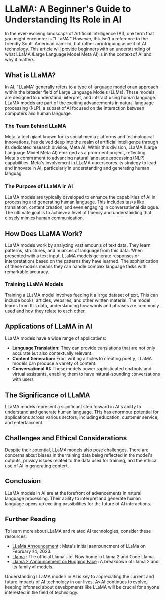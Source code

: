 # LLaMA: A Beginner's Guide to Understanding Its Role in AI

In the ever-evolving landscape of Artificial Intelligence (AI), one term that you might encounter is "LLaMA." However, this isn't a reference to the friendly South American camelid, but rather an intriguing aspect of AI technology. This article will provide beginners with an understanding of what LLaMA (Large Language Model Meta AI) is in the context of AI and why it matters.

## What is LLaMA?

In AI, "LLaMA" generally refers to a type of language model or an approach within the broader field of Large Language Models (LLMs). These models are designed to understand, interpret, and interact using human language. LLaMA models are part of the exciting advancements in natural language processing (NLP), a subset of AI focused on the interaction between computers and human language.

### The Team Behind LLaMA

Meta, a tech giant known for its social media platforms and technological innovations, has delved deep into the realm of artificial intelligence through its dedicated research division, Meta AI. Within this division, LLaMA (Large Language Model Meta AI) emerged as a prominent project, reflecting Meta's commitment to advancing natural language processing (NLP) capabilities. Meta's involvement in LLaMA underscores its strategy to lead and innovate in AI, particularly in understanding and generating human languag

### The Purpose of LLaMA in AI

LLaMA models are typically developed to enhance the capabilities of AI in processing and generating human language. This includes tasks like translation, content creation, and even engaging in conversational dialogue. The ultimate goal is to achieve a level of fluency and understanding that closely mimics human communication.

## How Does LLaMA Work?

LLaMA models work by analyzing vast amounts of text data. They learn patterns, structures, and nuances of language from this data. When presented with a text input, LLaMA models generate responses or interpretations based on the patterns they have learned. The sophistication of these models means they can handle complex language tasks with remarkable accuracy.

### Training LLaMA Models

Training a LLaMA model involves feeding it a large dataset of text. This can include books, articles, websites, and other written material. The model learns from this data, understanding how words and phrases are commonly used and how they relate to each other.

## Applications of LLaMA in AI

LLaMA models have a wide range of applications:

- **Language Translation:** They can provide translations that are not only accurate but also contextually relevant.
- **Content Generation:** From writing articles to creating poetry, LLaMA models can produce a variety of content.
- **Conversational AI:** These models power sophisticated chatbots and virtual assistants, enabling them to have natural-sounding conversations with users.

## The Significance of LLaMA

LLaMA models represent a significant step forward in AI's ability to understand and generate human language. This has enormous potential for applications across various sectors, including education, customer service, and entertainment.

## Challenges and Ethical Considerations

Despite their potential, LLaMA models also pose challenges. There are concerns about biases in the training data being reflected in the model's outputs, privacy issues related to the data used for training, and the ethical use of AI in generating content.

## Conclusion

LLaMA models in AI are at the forefront of advancements in natural language processing. Their ability to interpret and generate human language opens up exciting possibilities for the future of AI interactions.

## Further Reading

To learn more about LLaMA and related AI technologies, consider these resources:

- [LLaMa Announcement](https://ai.meta.com/blog/large-language-model-llama-meta-ai/) : Meta's initial aannouncment of LLaMa on February 24, 2023.
- [Llama](https://ai.meta.com/llama/) : The official Llama site. Now home to Llama 2 and Code Llama.
- [Llama 2 Announcement on Hugging Face](https://huggingface.co/blog/llama2) : A breakdown of Llama 2 and its family of models.

Understanding LLaMA models in AI is key to appreciating the current and future impacts of AI technology in our lives. As AI continues to evolve, keeping informed about developments like LLaMA will be crucial for anyone interested in the field of technology.